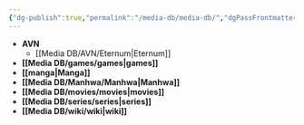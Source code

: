 ```yaml
---
{"dg-publish":true,"permalink":"/media-db/media-db/","dgPassFrontmatter":true,"noteIcon":"1","created":"2023-11-14T21:08:35.963+05:30","updated":"2023-12-16T12:46:03.560+05:30"}
---
```




- **AVN**
	- [[Media DB/AVN/Eternum\|Eternum]]
- **[[Media DB/games/games\|games]]**
- **[[manga\|Manga]]**
- **[[Media DB/Manhwa/Manhwa\|Manhwa]]**
- **[[Media DB/movies/movies\|movies]]**
- **[[Media DB/series/series\|series]]**
- **[[Media DB/wiki/wiki\|wiki]]**


